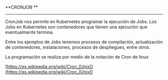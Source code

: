 **CRONJOB **

---

CronJob nos permite en Kubernetes programar la ejecución de Jobs. Los Jobs en Kubernetes son contenedores que tienen una ejecución que eventualmente termina. 

Entre los ejemplos de Jobs tenemos procesos de compilación, actualización de contenedores, instalaciones, procesos de despliegues, entre otros. 

La programación se realiza por medio de la notación de Cron de linux

[https://es.wikipedia.org/wiki/Cron_(Unix)](https://es.wikipedia.org/wiki/Cron_(Unix))